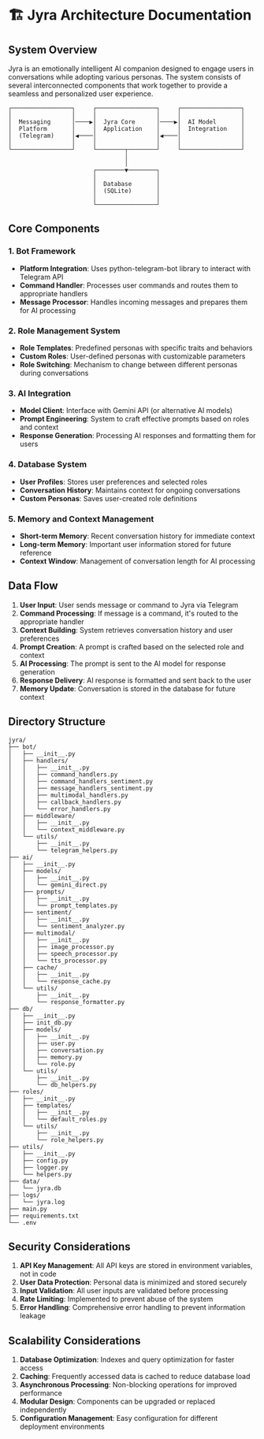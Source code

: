 # 🏗️ Jyra Architecture Documentation

## System Overview

Jyra is an emotionally intelligent AI companion designed to engage users in conversations while adopting various personas. The system consists of several interconnected components that work together to provide a seamless and personalized user experience.

```
┌─────────────────┐     ┌─────────────────┐     ┌─────────────────┐
│                 │     │                 │     │                 │
│  Messaging      │────▶│  Jyra Core      │────▶│  AI Model       │
│  Platform       │     │  Application    │     │  Integration    │
│  (Telegram)     │◀────│                 │◀────│                 │
│                 │     │                 │     │                 │
└─────────────────┘     └────────┬────────┘     └─────────────────┘
                                 │
                                 │
                        ┌────────▼────────┐
                        │                 │
                        │  Database       │
                        │  (SQLite)       │
                        │                 │
                        └─────────────────┘
```

## Core Components

### 1. Bot Framework
- **Platform Integration**: Uses python-telegram-bot library to interact with Telegram API
- **Command Handler**: Processes user commands and routes them to appropriate handlers
- **Message Processor**: Handles incoming messages and prepares them for AI processing

### 2. Role Management System
- **Role Templates**: Predefined personas with specific traits and behaviors
- **Custom Roles**: User-defined personas with customizable parameters
- **Role Switching**: Mechanism to change between different personas during conversations

### 3. AI Integration
- **Model Client**: Interface with Gemini API (or alternative AI models)
- **Prompt Engineering**: System to craft effective prompts based on roles and context
- **Response Generation**: Processing AI responses and formatting them for users

### 4. Database System
- **User Profiles**: Stores user preferences and selected roles
- **Conversation History**: Maintains context for ongoing conversations
- **Custom Personas**: Saves user-created role definitions

### 5. Memory and Context Management
- **Short-term Memory**: Recent conversation history for immediate context
- **Long-term Memory**: Important user information stored for future reference
- **Context Window**: Management of conversation length for AI processing

## Data Flow

1. **User Input**: User sends message or command to Jyra via Telegram
2. **Command Processing**: If message is a command, it's routed to the appropriate handler
3. **Context Building**: System retrieves conversation history and user preferences
4. **Prompt Creation**: A prompt is crafted based on the selected role and context
5. **AI Processing**: The prompt is sent to the AI model for response generation
6. **Response Delivery**: AI response is formatted and sent back to the user
7. **Memory Update**: Conversation is stored in the database for future context

## Directory Structure

```
jyra/
├── bot/
│   ├── __init__.py
│   ├── handlers/
│   │   ├── __init__.py
│   │   ├── command_handlers.py
│   │   ├── command_handlers_sentiment.py
│   │   ├── message_handlers_sentiment.py
│   │   ├── multimodal_handlers.py
│   │   ├── callback_handlers.py
│   │   └── error_handlers.py
│   ├── middleware/
│   │   ├── __init__.py
│   │   └── context_middleware.py
│   └── utils/
│       ├── __init__.py
│       └── telegram_helpers.py
├── ai/
│   ├── __init__.py
│   ├── models/
│   │   ├── __init__.py
│   │   └── gemini_direct.py
│   ├── prompts/
│   │   ├── __init__.py
│   │   └── prompt_templates.py
│   ├── sentiment/
│   │   ├── __init__.py
│   │   └── sentiment_analyzer.py
│   ├── multimodal/
│   │   ├── __init__.py
│   │   ├── image_processor.py
│   │   ├── speech_processor.py
│   │   └── tts_processor.py
│   ├── cache/
│   │   ├── __init__.py
│   │   └── response_cache.py
│   └── utils/
│       ├── __init__.py
│       └── response_formatter.py
├── db/
│   ├── __init__.py
│   ├── init_db.py
│   ├── models/
│   │   ├── __init__.py
│   │   ├── user.py
│   │   ├── conversation.py
│   │   ├── memory.py
│   │   └── role.py
│   └── utils/
│       ├── __init__.py
│       └── db_helpers.py
├── roles/
│   ├── __init__.py
│   ├── templates/
│   │   ├── __init__.py
│   │   └── default_roles.py
│   └── utils/
│       ├── __init__.py
│       └── role_helpers.py
├── utils/
│   ├── __init__.py
│   ├── config.py
│   ├── logger.py
│   └── helpers.py
├── data/
│   └── jyra.db
├── logs/
│   └── jyra.log
├── main.py
├── requirements.txt
└── .env
```

## Security Considerations

1. **API Key Management**: All API keys are stored in environment variables, not in code
2. **User Data Protection**: Personal data is minimized and stored securely
3. **Input Validation**: All user inputs are validated before processing
4. **Rate Limiting**: Implemented to prevent abuse of the system
5. **Error Handling**: Comprehensive error handling to prevent information leakage

## Scalability Considerations

1. **Database Optimization**: Indexes and query optimization for faster access
2. **Caching**: Frequently accessed data is cached to reduce database load
3. **Asynchronous Processing**: Non-blocking operations for improved performance
4. **Modular Design**: Components can be upgraded or replaced independently
5. **Configuration Management**: Easy configuration for different deployment environments
